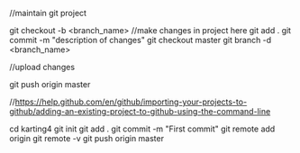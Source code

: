 //maintain git project

git checkout -b <branch_name>
//make changes in project here
git add .
git commit -m "description of changes"
git checkout master
git branch -d <branch_name>

//upload changes

git push origin master

//https://help.github.com/en/github/importing-your-projects-to-github/adding-an-existing-project-to-github-using-the-command-line

cd karting4
git init
git add .
git commit -m "First commit"
git remote add origin <remote repository URL>
git remote -v
git push origin master
